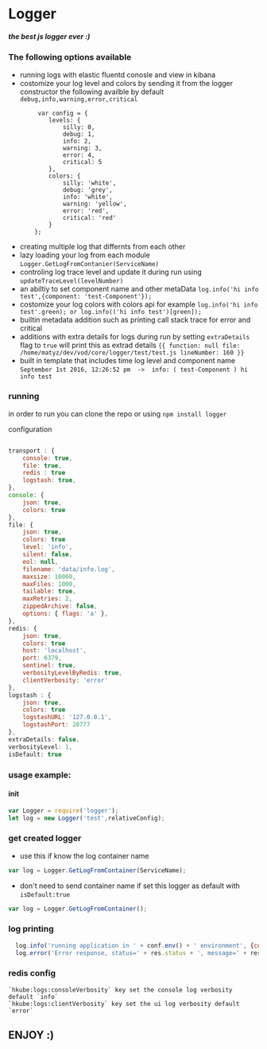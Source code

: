# Logger
##### the best js logger ever :)

### The following options available
- running logs with elastic fluentd  conosle and view in kibana 
- costomize your log level and colors by sending it from the logger constructor the following availble by default ```debug,info,warning,error,critical``` 
    ```
         var config = {
            levels: {
                silly: 0,
                debug: 1,
                info: 2,
                warning: 3,
                error: 4,
                critical: 5
            },
            colors: {
                silly: 'white',
                debug: 'grey',
                info: 'white',
                warning: 'yellow',
                error: 'red',
                critical: 'red'
            }
        };
    ```
- creating multiple log that differnts from each other
- lazy loading your log from each module ```Logger.GetLogFromContanier(ServiceName)```
- controling log trace level and update it during run using ```updateTraceLevel(levelNumber) ```
- an abiltiy to set component name and other metaData ``` log.info('hi info test',{component: 'test-Component'}); ```
- costomize your log colors with colors api for example ``` log.info('hi info test'.green); or log.info(('hi info test')[green]);  ```
- builtin metadata addition such as printing call stack trace for error and critical
- additions with extra details for logs during run by setting  ```extraDetails``` flag to ```true``` will print this as extrad details  ```{{ function: null file: /home/matyz/dev/vod/core/logger/test/test.js lineNumber: 160 }}```
- built in template that includes time log level and component name ```September 1st 2016, 12:26:52 pm  ->  info: ( test-Component ) hi info test``` 


### running 
in order to run you can clone the repo or using ```npm install logger ```

configuration 

```js

transport : {
    console: true,
    file: true,
    redis : true
    logstash: true,
},
console: {
    json: true,
	colors: true
},
file: {
    json: true,
	colors: true
    level: 'info',
    silent: false,
    eol: null,
    filename: 'data/info.log',
    maxsize: 10000,
    maxFiles: 1000,
    tailable: true,
    maxRetries: 2,
    zippedArchive: false,
    options: { flags: 'a' },
},
redis: {
    json: true,
	colors: true
    host: 'localhost',
    port: 6379,
    sentinel: true,
    verbosityLevelByRedis: true,
    clientVerbosity: 'error'
},
logstash : {
    json: true,
	colors: true
    logstashURL: '127.0.0.1',
    logstashPort: 28777
},
extraDetails: false,
verbosityLevel: 1,
isDefault: true

```


### usage example:
#### init 
```js
var Logger = require('logger');
let log = new Logger('test',relativeConfig);
```


### get  created logger
- use this if know the log container name
```js
var log = Logger.GetLogFromContainer(ServiceName);
```
-  don't need to send container name if  set this logger as default with ```isDefault:true```
```js
var log = Logger.GetLogFromContainer();
```
### log printing 
```js
  log.info('running application in ' + conf.env() + ' environment', {component: componentName.MAIN});    
  log.error('Error response, status=' + res.status + ', message=' + res.error.message, {component: componentName.REST_API});
```

### redis config 

    `hkube:logs:consoleVerbosity` key set the console log verbosity default `info`
    `hkube:logs:clientVerbosity` key set the ui log verbosity default `error`



## ENJOY :)